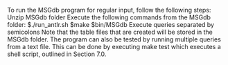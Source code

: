 To run the MSGdb program for regular input, follow the following steps:
Unzip MSGdb folder
Execute the following commands from the MSGdb folder:
    $./run_antlr.sh
    $make
    $bin/MSGdb
Execute queries separated by semicolons
Note that the table files that are created will be stored in the MSGdb folder. The program can also be tested by running multiple queries from a text file. This can be done by executing make test which executes a shell script, outlined in Section 7.0. 